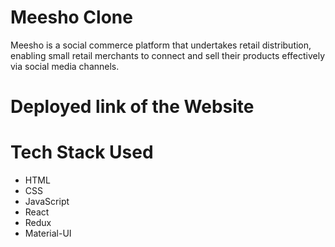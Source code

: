 # Meesho Clone

Meesho is a social commerce platform that undertakes retail distribution, enabling small retail merchants to connect and sell their products effectively via social media channels.


# Deployed link of the Website


# Tech Stack Used

- HTML
- CSS
- JavaScript
- React
- Redux
- Material-UI









   
   
